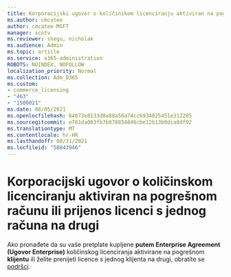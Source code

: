 ```yaml
---
title: Korporacijski ugovor o količinskom licenciranju aktiviran na pogrešnom računu
ms.author: cmcatee
author: cmcatee-MSFT
manager: scotv
ms.reviewer: shegu, nicholak
ms.audience: Admin
ms.topic: article
ms.service: o365-administration
ROBOTS: NOINDEX, NOFOLLOW
localization_priority: Normal
ms.collection: Adm_O365
ms.custom:
- commerce_licensing
- "463"
- "1500021"
ms.date: 08/05/2021
ms.openlocfilehash: 64073e8133d0a88a56a74cc6934025451e312205
ms.sourcegitcommit: e781da003fb7b878854846cbe12b13b9dca8df92
ms.translationtype: MT
ms.contentlocale: hr-HR
ms.lasthandoff: 08/31/2021
ms.locfileid: "58843946"
---
```

# <a name="volume-licensing-enterprise-agreement-activated-on-the-wrong-account-or-transferring-licenses-from-one-account-to-another"></a>Korporacijski ugovor o količinskom licenciranju aktiviran na pogrešnom računu ili prijenos licenci s jednog računa na drugi

Ako pronađete da su vaše pretplate kupljene **putem Enterprise Agreement (Ugovor Enterprise)** količinskog licenciranja aktivirane na pogrešnom **klijentu** ili želite prenijeti licence s jednog klijenta na drugi, obratite se [podršci](https://go.microsoft.com/fwlink/p/?linkid=518322). 